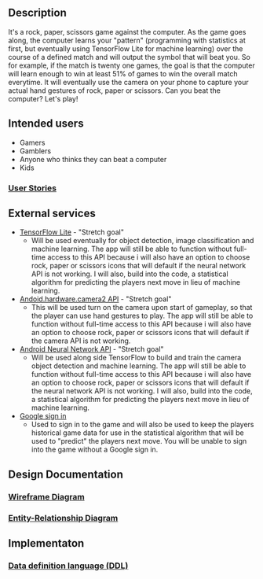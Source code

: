 ## Description

It's a rock, paper, scissors game against the computer.  As the game goes along, the computer learns your "pattern" (programming with statistics at first, but eventually using TensorFlow Lite for machine learning) over the course of a defined match and will output the symbol that will beat you.  So for example, if the match is twenty one games, the goal is that the computer will learn enough to win at least 51% of games to win the overall match everytime.  It will eventually use the camera on your phone to capture your actual hand gestures of rock, paper or scissors.  Can you beat the computer?  Let's play!

## Intended users

* Gamers
* Gamblers
* Anyone who thinks they can beat a computer
* Kids
### [User Stories](user-stories.md)

## External services

* [TensorFlow Lite](https://www.tensorflow.org/lite) - "Stretch goal"
    * Will be used eventually for object detection, image classification and machine learning.  The app will still be able to function without full-time access to this API because i will also have an option to choose rock, paper or scissors icons that will default if the neural network API is not working.  I will also, build into the code, a statistical algorithm for predicting the players next move in lieu of machine learning. 
* [Andoid.hardware.camera2 API](https://developer.android.com/guide/topics/media/camera) - "Stretch goal"
    * This will be used turn on the camera upon start of gameplay, so that the player can use hand gestures to play.  The app will still be able to function without full-time access to this API because i will also have an option to choose rock, paper or scissors icons that will default if the camera API is not working.
* [Android Neural Network API](https://developer.android.com/ndk/guides/neuralnetworks) - "Stretch goal"
    * Will be used along side TensorFlow to build and train the camera object detection and machine learning.  The app will still be able to function without full-time access to this API because i will also have an option to choose rock, paper or scissors icons that will default if the neural network API is not working.  I will also, build into the code, a statistical algorithm for predicting the players next move in lieu of machine learning.
* [Google sign in](https://developers.google.com/identity/sign-in/android/sign-in)
    * Used to sign in to the game and will also be used to keep the players historical game data for use in the statistical algorithm that will be used to "predict" the players next move.  You will be unable to sign into the game without a Google sign in.  

## Design Documentation

### [Wireframe Diagram](wireframe.md)

### [Entity-Relationship Diagram](erd.md)

## Implementaton

### [Data definition language (DDL)](ddl.md)